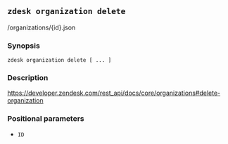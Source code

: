 ## `zdesk organization delete`

/organizations/{id}.json

### Synopsis

    zdesk organization delete [ ... ]

### Description

https://developer.zendesk.com/rest_api/docs/core/organizations#delete-organization

### Positional parameters

* `ID`


